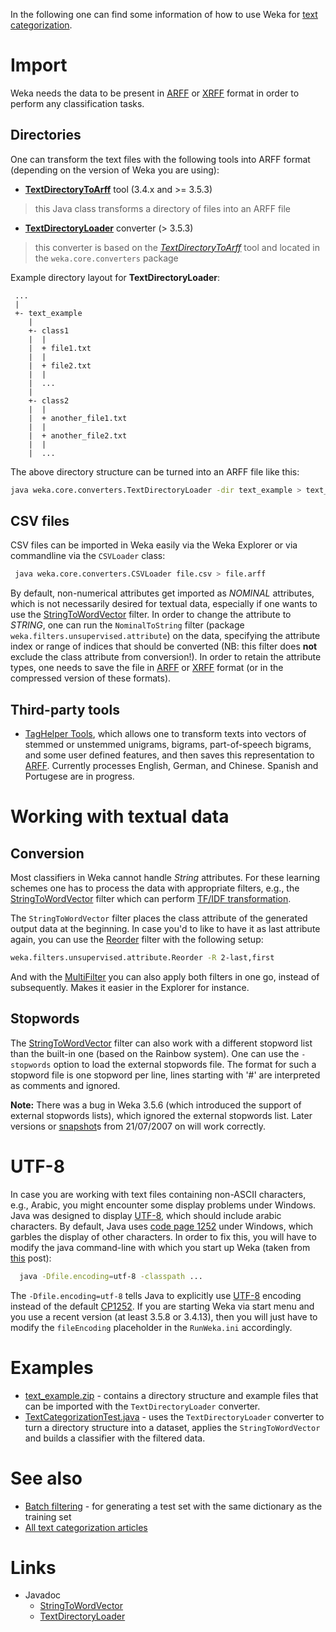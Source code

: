 
In the following one can find some information of how to use Weka for [text categorization](http://en.wikipedia.org/wiki/document_classification).

# Import

Weka needs the data to be present in [ARFF](formats_and_processing/arff.md) or [XRFF](formats_and_processing/xrff.md) format in order to perform any classification tasks.


## Directories

One can transform the text files with the following tools into ARFF format (depending on the version of Weka you are using):

* **[TextDirectoryToArff](formats_and_processing/arff_from_text_collections.md)** tool (3.4.x and >= 3.5.3)
> this Java class transforms a directory of files into an ARFF file
* **[TextDirectoryLoader](https://weka.sourceforge.io/doc.stable-3-8/weka/core/converters/TextDirectoryLoader.html)** converter (> 3.5.3)
> this converter is based on the *[TextDirectoryToArff](formats_and_processing/arff_from_text_collections.md)* tool and located in the `weka.core.converters` package

Example directory layout for **TextDirectoryLoader**:

```
 ...
 |
 +- text_example
    |
    +- class1
    |  |
    |  + file1.txt
    |  |
    |  + file2.txt
    |  |
    |  ...
    |
    +- class2
    |  |
    |  + another_file1.txt
    |  |
    |  + another_file2.txt
    |  |
    |  ...
```
The above directory structure can be turned into an ARFF file like this:

```bash
java weka.core.converters.TextDirectoryLoader -dir text_example > text_example.arff
```

## CSV files

CSV files can be imported in Weka easily via the Weka Explorer or via commandline via the `CSVLoader` class:

```bash
 java weka.core.converters.CSVLoader file.csv > file.arff
```

By default, non-numerical attributes get imported as *NOMINAL* attributes, which is not necessarily desired for textual data, especially if one wants to use the [StringToWordVector](https://weka.sourceforge.io/doc.stable-3-8/weka/filters/unsupervised/attribute/StringToWordVector.html) filter. In order to change the attribute to *STRING*, one can run the `NominalToString` filter (package `weka.filters.unsupervised.attribute`) on the data, specifying the attribute index or range of indices that should be converted (NB: 
this filter does **not** exclude the class attribute from conversion!). In order to retain the attribute types, one needs to save the file in [ARFF](formats_and_processing/arff.md) or [XRFF](formats_and_processing/xrff.md) format (or in the compressed version of these formats).

## Third-party tools

* [TagHelper Tools](http://www.cs.cmu.edu/~cprose/TagHelper.html), which allows one to transform texts into vectors of stemmed or unstemmed unigrams, bigrams, part-of-speech bigrams, and some user defined features, and then saves this representation to [ARFF](formats_and_processing/arff.md). Currently processes English, German, and Chinese. Spanish and Portugese are in progress.

# Working with textual data

## Conversion

Most classifiers in Weka cannot handle *String* attributes. For these learning schemes one has to process the data with appropriate filters, e.g., the [StringToWordVector](https://weka.sourceforge.io/doc.stable-3-8/weka/filters/unsupervised/attribute/StringToWordVector.html) filter which can perform [TF/IDF transformation](http://en.wikipedia.org/wiki/tf%e2%80%93idf).

The `StringToWordVector` filter places the class attribute of the generated output data at the beginning. In case you'd to like to have it as last attribute again, you can use the [Reorder](https://weka.sourceforge.io/doc.stable-3-8/weka/filters/unsupervised/attribute/Reorder.html) filter with the following setup:

```bash
weka.filters.unsupervised.attribute.Reorder -R 2-last,first
```

And with the [MultiFilter](https://weka.sourceforge.io/doc.stable-3-8/weka/filters/MultiFilter.html) you can also apply both filters in one go, instead of subsequently. Makes it easier in the Explorer for instance.

## Stopwords

The [StringToWordVector](https://weka.sourceforge.io/doc.stable-3-8/weka/filters/unsupervised/attribute/StringToWordVector.html) filter can also work with a different stopword list than the built-in one (based on the Rainbow system). One can use the `-stopwords` option to load the external stopwords file. The format for such a stopword file is one stopword per line, lines starting with '#' are interpreted as comments and ignored.

**Note:** There was a bug in Weka 3.5.6 (which introduced the support of external stopwords lists), which ignored the external stopwords list. Later versions or [snapshot](snapshots.md)s from 21/07/2007 on will work correctly.

# UTF-8

In case you are working with text files containing non-ASCII characters, e.g., Arabic, you might encounter some display problems under Windows. Java was designed to display [UTF-8](http://en.wikipedia.org/wiki/utf-8), which should include arabic characters. By default, Java uses [code page 1252](http://en.wikipedia.org/wiki/cp1252) under Windows, which garbles the display of other characters. In order to fix this, you will have to modify the java command-line with which you start up Weka (taken from [this](https://list.waikato.ac.nz/pipermail/wekalist/2008-July/013981.html) post):

```bash
  java -Dfile.encoding=utf-8 -classpath ...
```
The `-Dfile.encoding=utf-8` tells Java to explicitly use [UTF-8](http://en.wikipedia.org/wiki/utf-8) encoding instead of the default [CP1252](http://en.wikipedia.org/wiki/cp1252).
If you are starting Weka via start menu and you use a recent version (at least 3.5.8 or 3.4.13), then you will just have to modify the `fileEncoding` placeholder in the `RunWeka.ini` accordingly.

# Examples

* [text_example.zip](files/text_example.zip) - contains a directory structure and example files that can be imported with the `TextDirectoryLoader` converter.
* [TextCategorizationTest.java](files/TextCategorizationTest.java) - uses the `TextDirectoryLoader` converter to turn a directory structure into a dataset, applies the `StringToWordVector` and builds a classifier with the filtered data.

# See also

* [Batch filtering](batch_filtering.md) - for generating a test set with the same dictionary as the training set
* [All text categorization articles](https://waikato.github.io/weka-wiki/search.html?q=text+categorization)

# Links

* Javadoc
	* [StringToWordVector](https://weka.sourceforge.io/doc.stable-3-8/weka/filters/unsupervised/attribute/StringToWordVector.html)
	* [TextDirectoryLoader](https://weka.sourceforge.io/doc.stable-3-8/weka/core/converters/TextDirectoryLoader.html)